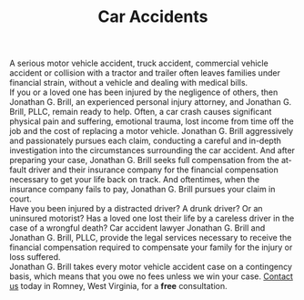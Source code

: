---
title: Car Accidents
icon: car-burst
description: >
  When a crash turns your life upside down, you need someone who understands what's really at stake. We help good people get back on their feet and back to the life they love - fighting insurance companies who try to push you around or pressure you into settling for less.
lead:
body: >-
  A serious motor vehicle accident, truck accident, commercial vehicle accident or collision with a tractor and trailer often leaves families under financial strain, without a vehicle and dealing with medical bills.


  If you or a loved one has been injured by the negligence of others, then Jonathan G. Brill, an experienced personal injury attorney, and Jonathan G. Brill, PLLC, remain ready to help. Often, a car crash causes significant physical pain and suffering, emotional trauma, lost income from time off the job and the cost of replacing a motor vehicle. Jonathan G. Brill aggressively and passionately pursues each claim, conducting a careful and in-depth investigation into the circumstances surrounding the car accident. And after preparing your case, Jonathan G. Brill seeks full compensation from the at-fault driver and their insurance company for the financial compensation necessary to get your life back on track. And oftentimes, when the insurance company fails to pay, Jonathan G. Brill pursues your claim in court.


  Have you been injured by a distracted driver? A drunk driver? Or an uninsured motorist? Has a loved one lost their life by a careless driver in the case of a wrongful death? Car accident lawyer Jonathan G. Brill and Jonathan G. Brill, PLLC, provide the legal services necessary to receive the financial compensation required to compensate your family for the injury or loss suffered.


  Jonathan G. Brill takes every motor vehicle accident case on a contingency basis, which means that you owe no fees unless we win your case. [Contact us](/contact-us) today in Romney, West Virginia, for a **free** consultation.
type: practice-areas
---